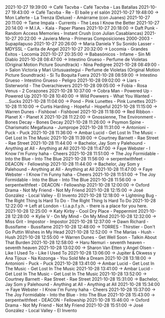 2021-10-27 19:39:00 -> Café Tacvba - Café Tacvba - Las Batallas
2021-10-27 19:43:00 -> Café Tacvba - Re - El baile y el salón
2021-10-27 19:48:00 -> Mon Laferte - La Trenza (Deluxe) - Amárrame (con Juanes)
2021-10-27 20:11:00 -> Tame Impala - Currents - The Less I Know the Better
2021-10-27 20:14:00 -> M.I.A. - Kala - Paper Planes
2021-10-27 20:18:00 -> Daft Punk - Random Access Memories - Instant Crush (con Julian Casablancas)
2021-10-27 20:22:00 -> Javiera Mena - Primeras Composiciones 2000-2003 - Supapilapuso
2021-10-27 20:26:00 -> Maria Daniela Y Su Sonido Lasser - MDYSSL - Carita de Angel
2021-10-27 20:32:00 -> Locomia - Grandes Éxitos - Locomia
2021-10-27 20:35:00 -> Babasónicos - Infame - Sin Mi Diablo
2021-10-28 08:47:00 -> Intestino Grueso - Perfume de Violetas (Original Motion Picture Soundtrack) - Nina Pedigree
2021-10-28 08:49:00 -> Salon Victoria y Mari Urtusuastegui - Perfume de Violetas (Original Motion Picture Soundtrack) - Si Tu Boquita Fuera
2021-10-28 08:59:00 -> Intestino Grueso - Intestino Grueso - Peligro
2021-10-28 09:02:00 -> Liars - Sisterworld - The Overachievers
2021-10-28 09:05:00 -> Fobia - Rosa Venus - 2 Corazones
2021-10-28 10:37:00 -> Cobra Man - Powered Up - Powered Up
2021-10-28 10:40:00 -> Wild Powwers - What You Wanted - ...Sucks
2021-10-28 11:04:00 -> Pond - Pink Lunettes - Pink Lunettes
2021-10-28 11:10:00 -> Curtis Harding - Hopeful - Hopeful
2021-10-28 11:15:00 -> Warren Dunes - Fishbowl - Fishbowl
2021-10-28 11:18:00 -> Red Ribbon - Planet X - Planet X
2021-10-28 11:22:00 -> Gnossienne, The Environment - Bones Decay - Bones Decay
2021-10-28 11:26:00 -> Psymon Spine - Charismatic Megafauna - Jumprope
2021-10-28 11:31:00 -> Antonioni - Puck - Puck
2021-10-28 11:36:00 -> Ambar Lucid - Get Lost In The Music - Get Lost In The Music
2021-10-28 11:39:00 -> Courtney Barnett - Rae Street - Rae Street
2021-10-28 11:44:00 -> Bachelor, Jay Som y Palehound - Anything at All - Anything at All
2021-10-28 11:47:00 -> Faye Webster - I Know I'm Funny haha - Cheers
2021-10-28 11:51:00 -> The Joy Formidable - Into the Blue - Into The Blue
2021-10-28 11:56:00 -> serpentwithfeet - DEACON - Fellowship
2021-10-28 11:44:00 -> Bachelor, Jay Som y Palehound - Anything at All - Anything at All
2021-10-28 11:47:00 -> Faye Webster - I Know I'm Funny haha - Cheers
2021-10-28 11:51:00 -> The Joy Formidable - Into the Blue - Into The Blue
2021-10-28 11:56:00 -> serpentwithfeet - DEACON - Fellowship
2021-10-28 12:00:00 -> Oxford Drama - Not My Friend - Not My Friend
2021-10-28 12:15:00 -> José González - Local Valley - El Invento
2021-10-28 12:18:00 -> Lightning Bug - The Right Thing Is Hard To Do - The Right Thing Is Hard To Do
2021-10-28 12:22:00 -> Left at London - t.i.a.p.f.y.h. - there is a place for you here.
2021-10-28 12:25:00 -> Katy Kirby - Cool Dry Place - Peppermint
2021-10-28 12:28:00 -> Kylie V - On My Mind - On My Mind
2021-10-28 12:32:00 -> Miss Grit - Impostor - Impostor
2021-10-28 12:37:00 -> Dawn Richard - Bussifame - Bussifame
2021-10-28 12:48:00 -> TORRES - Thirstier - Don't Go Puttin Wishes in My Head
2021-10-28 12:52:00 -> The Marías - Hush - Hush
2021-10-28 12:55:00 -> Warren Dunes - Get Well Soon - Talkin About That Burden
2021-10-28 12:58:00 -> Haru Nemuri - seventh heaven - seventh heaven
2021-10-28 13:02:00 -> Sharon Van Etten y Angel Olsen - Like I Used To - Like I Used To
2021-10-28 13:06:00 -> Jupiter & Okwess y Ana Tijoux - Na Kozonga - You Sold Me a Dream
2021-10-28 13:18:00 -> Antonioni - Puck - Puck
2021-10-28 13:41:00 -> Ambar Lucid - Get Lost In The Music - Get Lost In The Music
2021-10-28 13:41:00 -> Ambar Lucid - Get Lost In The Music - Get Lost In The Music
2021-10-28 13:52:00 -> Courtney Barnett - Rae Street - Rae Street
2021-10-28 15:31:00 -> Bachelor, Jay Som y Palehound - Anything at All - Anything at All
2021-10-28 15:34:00 -> Faye Webster - I Know I'm Funny haha - Cheers
2021-10-28 15:37:00 -> The Joy Formidable - Into the Blue - Into The Blue
2021-10-28 15:43:00 -> serpentwithfeet - DEACON - Fellowship
2021-10-28 15:46:00 -> Oxford Drama - Not My Friend - Not My Friend
2021-10-28 15:51:00 -> José González - Local Valley - El Invento
